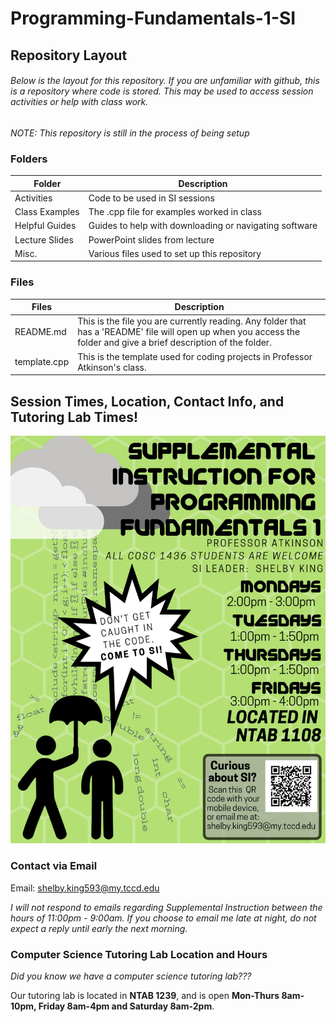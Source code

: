# Programming-Fundamentals-1-SI

## Repository Layout
###### Below is the layout for this repository. If you are unfamiliar with github, this is a repository where code is stored. This may be used to access session activities or help with class work.

*NOTE: This repository is still in the process of being setup*


### Folders

|Folder                  |Description                                             |
|------------------------|--------------------------------------------------------|
|Activities              |Code to be used in SI sessions                          |
|Class Examples          |The .cpp file for examples worked in class              |
|Helpful Guides          |Guides to help with downloading or navigating software  |
|Lecture Slides          |PowerPoint slides from lecture                          |
|Misc.                   |Various files used to set up this repository            |

### Files

|Files                   |Description                                                                       |
|------------------------|----------------------------------------------------------------------------------|
|README.md               |This is the file you are currently reading. Any folder that has a 'README' file will open up when you access the folder and give a brief description of the folder. |
|template.cpp |This is the template used for coding projects in Professor Atkinson's class. |

## Session Times, Location, Contact Info, and Tutoring Lab Times!
![alt text](https://github.com/compscisi/Programming-Fundamentals-1-SI/blob/master/Misc./Flyer%202019SP.png "Flyer for 2019SP")

### Contact via Email
Email: shelby.king593@my.tccd.edu
 
*I will not respond to emails regarding Supplemental Instruction between the hours of 11:00pm - 9:00am. If you choose to email me late at night, do not expect a reply until early the next morning.*

### Computer Science Tutoring Lab Location and Hours
*Did you know we have a computer science tutoring lab???*
 
Our tutoring lab is located in __NTAB 1239__, and is open __Mon-Thurs 8am-10pm, Friday 8am-4pm and Saturday 8am-2pm__. 
